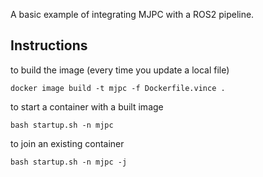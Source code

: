 A basic example of integrating MJPC with a ROS2 pipeline.

## Instructions

to build the image (every time you update a local file)
```
docker image build -t mjpc -f Dockerfile.vince .
```

to start a container with a built image
```
bash startup.sh -n mjpc
```

to join an existing container
```
bash startup.sh -n mjpc -j
```

